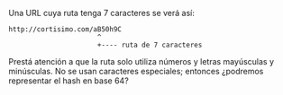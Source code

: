 Una URL cuya ruta tenga 7 caracteres se verá así: 

```
http://cortisimo.com/aB50h9C
                      ^
                      +---- ruta de 7 caracteres
```

Prestá atención a que la ruta solo utiliza números y letras mayúsculas y minúsculas. No se usan caracteres especiales; entonces ¿podremos representar el hash en base 64? 
